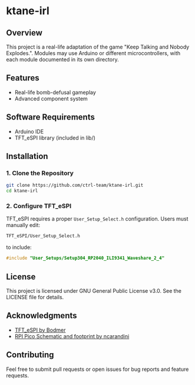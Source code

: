 # ktane-irl

## Overview
This project is a real-life adaptation of the game "Keep Talking and Nobody Explodes.".
Modules may use Arduino or different microcontrollers, with each module documented in its own directory.

## Features
* Real-life bomb-defusal gameplay
* Advanced component system

## Software Requirements
- Arduino IDE
- TFT_eSPI library (included in lib/)

## Installation

### 1. Clone the Repository
```sh
git clone https://github.com/ctrl-team/ktane-irl.git
cd ktane-irl
```
### 2. Configure TFT_eSPI
TFT_eSPI requires a proper `User_Setup_Select.h` configuration. Users must manually edit:
```sh
TFT_eSPI/User_Setup_Select.h
```
to include:
```cpp
#include "User_Setups/Setup304_RP2040_ILI9341_Waveshare_2_4"
```

## License
This project is licensed under GNU General Public License v3.0. See the LICENSE file for details.

## Acknowledgments
- [TFT_eSPI by Bodmer](https://github.com/Bodmer/TFT_eSPI)
- [RPI Pico Schematic and footprint by ncarandini](https://github.com/ncarandini/KiCad-RP-Pico)

## Contributing
Feel free to submit pull requests or open issues for bug reports and feature requests.

